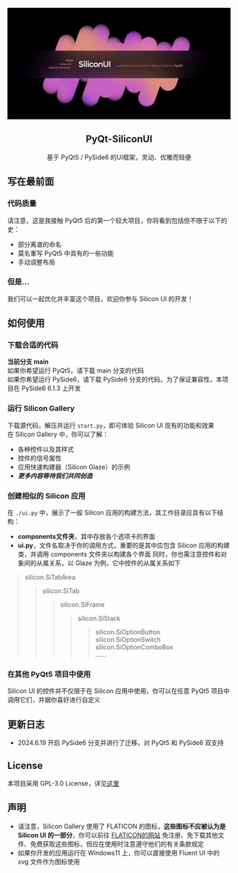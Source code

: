 
<p align="center">  
  
  <a href="#">
    <img src="https://github.com/ChinaIceF/PyQt-SiliconUI/blob/main/assets/readme/silicon_main.png?raw=true" alt="Logo"  >
  </a>
  
  <h2 align="center">PyQt-SiliconUI</h2>
  <p align="center">基于 PyQt5 / PySide6 的UI框架，灵动、优雅而轻便</p>
  
</p>   

## 写在最前面
### 代码质量
请注意，这是我接触 PyQt5 后的第一个较大项目，你将看到包括但不限于以下的史：  
* 部分离谱的命名
* 莫名重写 PyQt5 中具有的一些功能
* 手动调整布局

### 但是...
我们可以一起优化并丰富这个项目，欢迎你参与 Silicon UI 的开发！  

## 如何使用
### 下载合适的代码
**当前分支 main**  
如果你希望运行 PyQt5，请下载 main 分支的代码  
如果你希望运行 PySide6，请下载 PySide6 分支的代码，为了保证兼容性，本项目在 PySide6 6.1.3 上开发

### 运行 Silicon Gallery
下载源代码，解压并运行 ``start.py``，即可体验 Silicon UI 现有的功能和效果  
在 Silicon Gallery 中，你可以了解：
* 各种控件以及其样式
* 控件的信号属性
* 应用快速构建器（Silicon Glaze）的示例
* ***更多内容等待我们共同创造***

### 创建相似的 Silicon 应用
在 ``./ui.py`` 中，展示了一般 Silicon 应用的构建方法，其工作目录应具有以下结构：  
* **components文件夹**，其中存放各个选项卡的界面
* **ui.py**，文件名取决于你的调用方式，重要的是其中应包含 Silicon 应用的构建类，并调用 components 文件夹以构建各个界面
同时，你也需注意控件和对象间的从属关系，以 Glaze 为例，它中控件的从属关系如下

> silicon.SiTabArea  
>> silicon.SiTab
>>> silicon.SiFrame   
>>>> silicon.SiStack  
>>>>> silicon.SiOptionButton  
>>>>> silicon.SiOptionSwitch  
>>>>> silicon.SiOptionComboBox  
>>>>> ......  

### 在其他 PyQt5 项目中使用
Silicon UI 的控件并不仅限于在 Silicon 应用中使用，你可以在任意 PyQt5 项目中调用它们，并据你喜好进行自定义

## 更新日志
* 2024.6.19 开启 PySide6 分支并进行了迁移，对 PyQt5 和 PySide6 双支持

## License
本项目采用 GPL-3.0 License，详见[这里](LICENSE)

## 声明
* 请注意，Silicon Gallery 使用了 FLATICON 的图标，**这些图标不应被认为是 Silicon UI 的一部分**，你可以前往 [FLATICON的网站](https://flaticon.com) 免注册、免下载其他文件、免费获取这些图标，但应在使用时注意遵守他们的有关条款规定  
* 如果你开发的应用运行在 Windows11 上，你可以直接使用 Fluent UI 中的 svg 文件作为图标使用  

